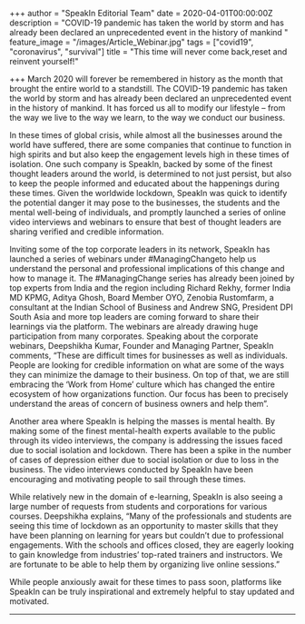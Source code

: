 +++
author = "SpeakIn Editorial Team"
date = 2020-04-01T00:00:00Z
description = "COVID-19 pandemic has taken the world by storm and has already been declared an unprecedented event in the history of mankind "
feature_image = "/images/Article_Webinar.jpg"
tags = ["covid19", "coronavirus", "survival"]
title = "This time will never come back,reset and reinvent yourself!"

+++
March 2020 will forever be remembered in history as the month that brought the entire world to a standstill. The COVID-19 pandemic has taken the world by storm and has already been declared an unprecedented event in the history of mankind. It has forced us all to modify our lifestyle – from the way we live to the way we learn, to the way we conduct our business. <!--more-->

In these times of global crisis, while almost all the businesses around the world have suffered, there are some companies that continue to function in high spirits and but also keep the engagement levels high in these times of isolation. One such company is SpeakIn, backed by some of the finest thought leaders around the world, is determined to not just persist, but also to keep the people informed and educated about the happenings during these times. Given the worldwide lockdown, SpeakIn was quick to identify the potential danger it may pose to the businesses, the students and the mental well-being of individuals, and promptly launched a series of online video interviews and webinars to ensure that best of thought leaders are sharing verified and credible information.

Inviting some of the top corporate leaders in its network, SpeakIn has launched a series of webinars under #ManagingChangeto help us understand the personal and professional implications of this change and how to manage it. The #ManagingChange series has already been joined by top experts from India and the region including Richard Rekhy, former India MD KPMG, Aditya Ghosh, Board Member OYO, Zenobia Rustomfarm, a consultant at the Indian School of Business and Andrew SNG, President DPI South Asia and more top leaders are coming forward to share their learnings via the platform. The webinars are already drawing huge participation from many corporates. Speaking about the corporate webinars, Deepshikha Kumar, Founder and Managing Partner, SpeakIn comments, “These are difficult times for businesses as well as individuals. People are looking for credible information on what are some of the ways they can minimize the damage to their business. On top of that, we are still embracing the ‘Work from Home’ culture which has changed the entire ecosystem of how organizations function. Our focus has been to precisely understand the areas of concern of business owners and help them”.

Another area where SpeakIn is helping the masses is mental health. By making some of the finest mental-health experts available to the public through its video interviews, the company is addressing the issues faced due to social isolation and lockdown. There has been a spike in the number of cases of depression either due to social isolation or due to loss in the business. The video interviews conducted by SpeakIn have been encouraging and motivating people to sail through these times.

While relatively new in the domain of e-learning, SpeakIn is also seeing a large number of requests from students and corporations for various courses. Deepshikha explains, “Many of the professionals and students are seeing this time of lockdown as an opportunity to master skills that they have been planning on learning for years but couldn’t due to professional engagements. With the schools and offices closed, they are eagerly looking to gain knowledge from industries’ top-rated trainers and instructors. We are fortunate to be able to help them by organizing live online sessions.”

While people anxiously await for these times to pass soon, platforms like SpeakIn can be truly inspirational and extremely helpful to stay updated and motivated.

***